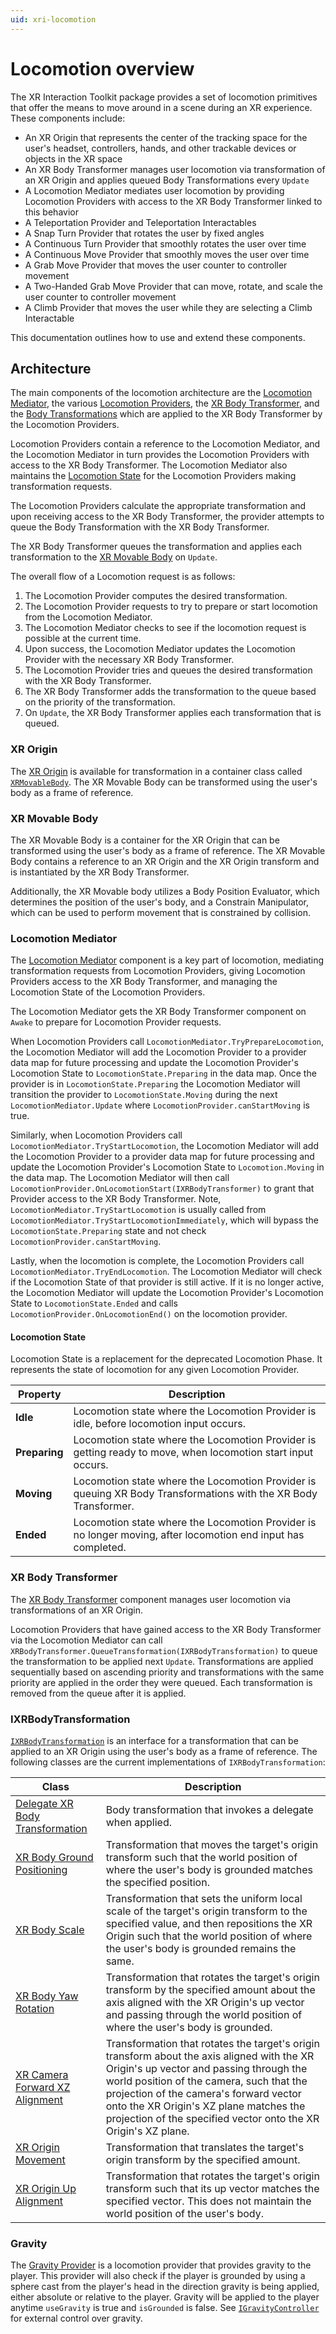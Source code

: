 ```yaml
---
uid: xri-locomotion
---
```

# Locomotion overview

The XR Interaction Toolkit package provides a set of locomotion primitives that offer the means to move around in a scene during an XR experience. These components include:
- An XR Origin that represents the center of the tracking space for the user's headset, controllers, hands, and other trackable devices or objects in the XR space
- An XR Body Transformer manages user locomotion via transformation of an XR Origin and applies queued Body Transformations every `Update`
- A Locomotion Mediator mediates user locomotion by providing Locomotion Providers with access to the XR Body Transformer linked to this behavior
- A Teleportation Provider and Teleportation Interactables
- A Snap Turn Provider that rotates the user by fixed angles
- A Continuous Turn Provider that smoothly rotates the user over time
- A Continuous Move Provider that smoothly moves the user over time
- A Grab Move Provider that moves the user counter to controller movement
- A Two-Handed Grab Move Provider that can move, rotate, and scale the user counter to controller movement
- A Climb Provider that moves the user while they are selecting a Climb Interactable

This documentation outlines how to use and extend these components.

## Architecture

The main components of the locomotion architecture are the [Locomotion Mediator](#locomotion-mediator), the various [Locomotion Providers](locomotion-providers.md), the [XR Body Transformer](#xr-body-transformer), and the [Body Transformations](#ixrbodytransformation) which are applied to the XR Body Transformer by the Locomotion Providers.

Locomotion Providers contain a reference to the Locomotion Mediator, and the Locomotion Mediator in turn provides the Locomotion Providers with access to the XR Body Transformer. The Locomotion Mediator also maintains the [Locomotion State](#locomotion-state) for the Locomotion Providers making transformation requests.

The Locomotion Providers calculate the appropriate transformation and upon receiving access to the XR Body Transformer, the provider attempts to queue the Body Transformation with the XR Body Transformer.

The XR Body Transformer queues the transformation and applies each transformation to the [XR Movable Body](#xr-movable-body) on `Update`.

The overall flow of a Locomotion request is as follows:

1. The Locomotion Provider computes the desired transformation.
2. The Locomotion Provider requests to try to prepare or start locomotion from the Locomotion Mediator.
2. The Locomotion Mediator checks to see if the locomotion request is possible at the current time.
3. Upon success, the Locomotion Mediator updates the Locomotion Provider with the necessary XR Body Transformer.
4. The Locomotion Provider tries and queues the desired transformation with the XR Body Transformer.
5. The XR Body Transformer adds the transformation to the queue based on the priority of the transformation.
6. On `Update`, the XR Body Transformer applies each transformation that is queued.

### XR Origin

The [XR Origin](https://docs.unity3d.com/Packages/com.unity.xr.core-utils@latest?subfolder=/manual/xr-origin-reference.html) is available for transformation in a container class called [`XRMovableBody`](#xr-movable-body). The XR Movable Body can be transformed using the user's body as a frame of reference.


### XR Movable Body

The XR Movable Body is a container for the XR Origin that can be transformed using the user's body as a frame of reference. The XR Movable Body contains a reference to an XR Origin and the XR Origin transform and is instantiated by the XR Body Transformer.

Additionally, the XR Movable body utilizes a Body Position Evaluator, which determines the position of the user's body, and a Constrain Manipulator, which can be used to perform movement that is constrained by collision.

### Locomotion Mediator

The [Locomotion Mediator](locomotion-mediator.md) component is a key part of locomotion, mediating transformation requests from Locomotion Providers, giving Locomotion Providers access to the XR Body Transformer, and managing the Locomotion State of the Locomotion Providers.

The Locomotion Mediator gets the XR Body Transformer component on `Awake` to prepare for Locomotion Provider requests.

When Locomotion Providers call `LocomotionMediator.TryPrepareLocomotion`, the Locomotion Mediator will add the Locomotion Provider to a provider data map for future processing and update the Locomotion Provider's Locomotion State to `LocomotionState.Preparing` in the data map. Once the provider is in `LocomotionState.Preparing` the Locomotion Mediator will transition the provider to `LocomotionState.Moving` during the next `LocomotionMediator.Update` where `LocomotionProvider.canStartMoving` is true.

Similarly, when Locomotion Providers call `LocomotionMediator.TryStartLocomotion`, the Locomotion Mediator will add the Locomotion Provider to a provider data map for future processing and update the Locomotion Provider's Locomotion State to `Locomotion.Moving` in the data map. The Locomotion Mediator will then call `LocomotionProvider.OnLocomotionStart(IXRBodyTransformer)` to grant that Provider access to the XR Body Transformer. Note, `LocomotionMediator.TryStartLocomotion` is usually called from `LocomotionMediator.TryStartLocomotionImmediately`, which will bypass the `LocomotionState.Preparing` state and not check `LocomotionProvider.canStartMoving`.

Lastly, when the locomotion is complete, the Locomotion Providers call `LocomotionMediator.TryEndLocomotion`. The Locomotion Mediator will check if the Locomotion State of that provider is still active. If it is no longer active, the Locomotion Mediator will update the Locomotion Provider's Locomotion State to `LocomotionState.Ended` and calls `LocomotionProvider.OnLocomotionEnd()` on the locomotion provider.

#### Locomotion State

Locomotion State is a replacement for the deprecated Locomotion Phase. It represents the state of locomotion for any given Locomotion Provider.

| **Property** | **Description** |
|---|---|
| **Idle** | Locomotion state where the Locomotion Provider is idle, before locomotion input occurs. |
| **Preparing** | Locomotion state where the Locomotion Provider is getting ready to move, when locomotion start input occurs. |
| **Moving** | Locomotion state where the Locomotion Provider is queuing XR Body Transformations with the XR Body Transformer. |
| **Ended** | Locomotion state where the Locomotion Provider is no longer moving, after locomotion end input has completed. |

### XR Body Transformer

The [XR Body Transformer](xr-body-transformer.md) component manages user locomotion via transformations of an XR Origin.

Locomotion Providers that have gained access to the XR Body Transformer via the Locomotion Mediator can call `XRBodyTransformer.QueueTransformation(IXRBodyTransformation)` to queue the transformation to be applied next `Update`. Transformations are applied sequentially based on ascending priority and transformations with the same priority are applied in the order they were queued. Each transformation is removed from the queue after it is applied.

### IXRBodyTransformation

[`IXRBodyTransformation`](xref:UnityEngine.XR.Interaction.Toolkit.Locomotion.IXRBodyTransformation) is an interface for a transformation that can be applied to an XR Origin using the user's body as a frame of reference. The following classes are the current implementations of `IXRBodyTransformation`:

| **Class** | **Description** |
|---|---|
| [Delegate XR Body Transformation](xref:UnityEngine.XR.Interaction.Toolkit.Locomotion.DelegateXRBodyTransformation) | Body transformation that invokes a delegate when applied. |
| [XR Body Ground Positioning](xref:UnityEngine.XR.Interaction.Toolkit.Locomotion.XRBodyGroundPosition) | Transformation that moves the target's origin transform such that the world position of where the user's body is grounded matches the specified position. |
| [XR Body Scale](xref:UnityEngine.XR.Interaction.Toolkit.Locomotion.XRBodyScale) | Transformation that sets the uniform local scale of the target's origin transform to the specified value, and then repositions the XR Origin such that the world position of where the user's body is grounded remains the same. |
| [XR Body Yaw Rotation](xref:UnityEngine.XR.Interaction.Toolkit.Locomotion.XRBodyYawRotation) | Transformation that rotates the target's origin transform by the specified amount about the axis aligned with the XR Origin's up vector and passing through the world position of where the user's body is grounded.  |
| [XR Camera Forward XZ Alignment](xref:UnityEngine.XR.Interaction.Toolkit.Locomotion.XRCameraForwardXZAlignment) | Transformation that rotates the target's origin transform about the axis aligned with the XR Origin's up vector and passing through the world position of the camera, such that the projection of the camera's forward vector onto the XR Origin's XZ plane matches the projection of the specified vector onto the XR Origin's XZ plane. |
| [XR Origin Movement](xref:UnityEngine.XR.Interaction.Toolkit.Locomotion.XROriginMovement) | Transformation that translates the target's origin transform by the specified amount. |
| [XR Origin Up Alignment](xref:UnityEngine.XR.Interaction.Toolkit.Locomotion.XROriginUpAlignment) | Transformation that rotates the target's origin transform such that its up vector matches the specified vector. This does not maintain the world position of the user's body. |

### Gravity
The [Gravity Provider](gravity-provider.md) is a locomotion provider that provides gravity to the player. This provider will also check if the player is grounded by using a sphere cast from the player's head in the direction gravity is being applied, either absolute or relative to the player. Gravity will be applied to the player anytime `useGravity` is true and `isGrounded` is false. See [`IGravityController`](gravity-provider.md#igravitycontroller) for external control over gravity.
